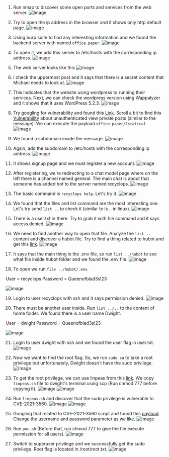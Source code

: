 1. Run nmap to discover some open ports and services from the web server.
![image](https://github.com/LawsonSchwantz/CTF-Writeups/assets/74954683/41bed124-45ce-4438-9bd6-1b9b1ed1f171)

2. Try to open the ip address in the browser and it shows only http default page.
![image](https://github.com/LawsonSchwantz/CTF-Writeups/assets/74954683/fb85c674-a6db-4b68-bb79-b1cacf7ff7ce)

3. Using burp suite to find any interesting information and we found the backend server with named `office.paper`.
![image](https://github.com/LawsonSchwantz/CTF-Writeups/assets/74954683/f5c611a0-ab84-45bc-9565-3289c9c8f70a)

4. To open it, we add this server to /etc/hosts with the corresponding ip address.
![image](https://github.com/LawsonSchwantz/CTF-Writeups/assets/74954683/97a236d8-4506-4f4d-aebd-0b5a0e81ab1c)

5. The web server looks like this
![image](https://github.com/LawsonSchwantz/CTF-Writeups/assets/74954683/aa8a3a36-354d-4664-ab22-ee42bb80fe7b)

6. I check the uppermost post and it says that there is a secret content that Michael needs to look at.
![image](https://github.com/LawsonSchwantz/CTF-Writeups/assets/74954683/751c23d1-016e-44ae-a812-00f220d2e256)

7. This indicates that the website using wordpress to running their services. Next, we can check the wordpress version using Wappalyzer and it shows that it uses WordPress 5.2.3.
![image](https://github.com/LawsonSchwantz/CTF-Writeups/assets/74954683/2f44097b-ccbe-424b-8157-9158d4467724)

8. Try googling for vulnerability and found this [Link](https://wpscan.com/wordpress/523). Scroll a bit to find this [Vulnerability](https://wpscan.com/vulnerability/3413b879-785f-4c9f-aa8a-5a4a1d5e0ba2) about unauthenticated view private posts (similar to the message). We can execute the payload `office.paper/?static=1`
![image](https://github.com/LawsonSchwantz/CTF-Writeups/assets/74954683/1a30c8ea-78af-49cb-9786-160acc1ecb71)

9. We found a subdomain inside the message.
![image](https://github.com/LawsonSchwantz/CTF-Writeups/assets/74954683/853783e7-71a7-4a82-a2f6-d20f89bc6577)

10. Again, add the subdomain to /etc/hosts with the corresponding ip address.
![image](https://github.com/LawsonSchwantz/CTF-Writeups/assets/74954683/b5844e34-391e-42fc-b920-66ac21613c82)

11. It shows signup page and we must register a new account.
![image](https://github.com/LawsonSchwantz/CTF-Writeups/assets/74954683/c07c4801-e775-4503-9903-3c67787411a9)

12. After registering, we're redirecting to a chat model page where on the left there is a channel named general. The main chat is about that someone has added bot to the server named recyclops.
![image](https://github.com/LawsonSchwantz/CTF-Writeups/assets/74954683/c818a24e-b1fd-47cf-83c8-4ceb2f008ecd)

13. The basic command is `recyclops help`. Let's try it.
![image](https://github.com/LawsonSchwantz/CTF-Writeups/assets/74954683/99c1241b-1177-4199-b7b7-4c7dea17492a)

14. We found that the files and list command are the most interesting one. Let's try send `list ..` to check it (similar to ls .. in linux).
![image](https://github.com/LawsonSchwantz/CTF-Writeups/assets/74954683/89436769-7799-4a5e-831f-1cc00e1349d1)

15. There is a user.txt in there. Try to grab it with file command and it says access denied.
![image](https://github.com/LawsonSchwantz/CTF-Writeups/assets/74954683/611f3bc8-879e-4c29-9c56-3924a5748692)

16. We need to find another way to open that file. Analyze the `list ..` content and discover a hubot file. Try to find a thing related to hubot and get this [link](https://github.com/RocketChat/hubot-rocketchat). 
![image](https://github.com/LawsonSchwantz/CTF-Writeups/assets/74954683/7d77ee90-1fc7-43a0-9bee-ae6fd42c113b)

17. It says that the main thing is the .env file, so run `list ../hubot` to see what file inside hubot folder and we found the .env file.
![image](https://github.com/LawsonSchwantz/CTF-Writeups/assets/74954683/0544926c-91f4-4ebf-8805-9ae3f76d7416)

18. To open we run `file ../hubot/.env`.

User = recyclops
Password = Queenofblad3s!23

![image](https://github.com/LawsonSchwantz/CTF-Writeups/assets/74954683/a84015c9-27f1-4231-ae33-eb58ea2acb89)

19. Login to user recyclops with ssh and it says permission denied.
![image](https://github.com/LawsonSchwantz/CTF-Writeups/assets/74954683/ec3e670c-1217-4748-9f19-beec08b98821)

20. There must be another user inside. Run `list ../..` to the content of home folder. We found there is a user name Dwight.

User = dwight
Password = Queenofblad3s!23

![image](https://github.com/LawsonSchwantz/CTF-Writeups/assets/74954683/53e0747d-3b2d-471c-87ab-ca4d7b382f42)

21. Login to user dwight with ssh and we found the user flag in user.txt.
![image](https://github.com/LawsonSchwantz/CTF-Writeups/assets/74954683/2058f834-dfa0-425d-96db-de3a6077037d)

22. Now we want to find the root flag. So, we run `sudo su` to take a root privilege but unfortunately, Dwight doesn't have the sudo privilege.
![image](https://github.com/LawsonSchwantz/CTF-Writeups/assets/74954683/1a4fd081-237e-460a-9908-c6d4827b5d0d)

23. To get the root privilege, we can use linpeas from this [link](https://github.com/carlospolop/PEASS-ng/releases/tag/20220612). We copy `linpeas.sh` file to dwight's terminal using scp (Run chmod 777 before copying it).
![image](https://github.com/LawsonSchwantz/CTF-Writeups/assets/74954683/9d51702a-36bb-4afa-86f9-a9bd933723f9)
![image](https://github.com/LawsonSchwantz/CTF-Writeups/assets/74954683/659eca2c-7503-494e-9e4e-08dd9cb054ba)

24. Run `linpeas.sh` and discover that the sudo privilege is vulnerable to CVE-2021-3560.
![image](https://github.com/LawsonSchwantz/CTF-Writeups/assets/74954683/37ddade9-8ee2-4680-aac8-e1429b8f42c0)
![image](https://github.com/LawsonSchwantz/CTF-Writeups/assets/74954683/e2ca7cbe-a7ef-44b2-b45e-d7e6e3245f02)

25. Googling that related to CVE-2021-3560 script and found this [payload](https://github.com/secnigma/CVE-2021-3560-Polkit-Privilege-Esclation). Change the username and password parameter as we like.
![image](https://github.com/LawsonSchwantz/CTF-Writeups/assets/74954683/2de78b53-bacd-4b64-80f0-6fc73f6ba01d)

26. Run `poc.sh` (Before that, run chmod 777 to give the file execute permission for all users).
![image](https://github.com/LawsonSchwantz/CTF-Writeups/assets/74954683/8879b1df-9357-482d-aa9a-c61903465df1)

27. Switch to superuser privilege and we successfully get the sudo privilege. Root flag is located in /root/root.txt.
![image](https://github.com/LawsonSchwantz/CTF-Writeups/assets/74954683/f7a4d921-2cfd-46ef-bc02-eb80608c0d0f)












